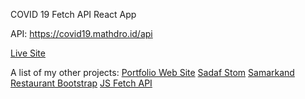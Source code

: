 COVID 19 Fetch API React App

API: https://covid19.mathdro.id/api

[Live Site](https://mmpcovid19.netlify.app/)

A list of my other projects:
[Portfolio Web Site](https://mirzaevmuzaffar.com/)
[Sadaf Stom](http://www.sadafstom.uz/)
[Samarkand Restaurant Bootstrap](https://samarkandansan.netlify.app/)
[JS Fetch API](https://mmpjokesfetchapi.netlify.app/)







